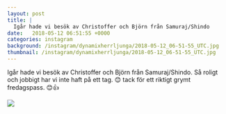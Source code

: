 ```yaml
---
layout: post
title: |
  Igår hade vi besök av Christoffer och Björn från Samuraj/Shindo
date:   2018-05-12 06:51:55 +0000
categories: instagram
background: /instagram/dynamixherrljunga/2018-05-12_06-51-55_UTC.jpg
thumbnail: /instagram/dynamixherrljunga/2018-05-12_06-51-55_UTC.jpg
---
```

Igår hade vi besök av Christoffer och Björn från Samuraj/Shindo. Så roligt och jobbigt har vi inte haft på ett tag. 😊 tack för ett riktigt grymt fredagspass. 😊👍 



<img src='/www-dynamix-herrljunga/instagram/dynamixherrljunga/2018-05-12_06-51-55_UTC.jpg' class='img-fluid' />
